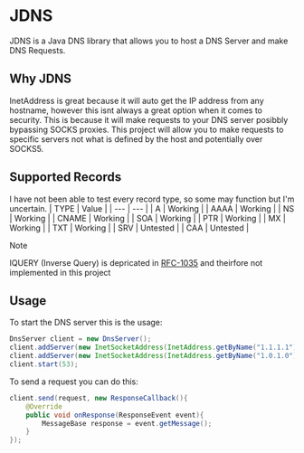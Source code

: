 JDNS
=====
JDNS is a Java DNS library that allows you to host a DNS Server and make DNS Requests.

Why JDNS
-----
InetAddress is great because it will auto get the IP address from any hostname, however this isnt always a great option when it comes to security. This is because it will make requests to your DNS server posibbly bypassing SOCKS proxies.
This project will allow you to make requests to specific servers not what is defined by the host and potentially over SOCKS5.

Supported Records
-----
I have not been able to test every record type, so some may function but I'm uncertain.
| TYPE | Value |
| --- | --- |
| A | Working |
| AAAA | Working |
| NS | Working |
| CNAME | Working |
| SOA | Working |
| PTR | Working |
| MX | Working |
| TXT | Working |
| SRV | Untested |
| CAA | Untested |

> [!NOTE]
> IQUERY (Inverse Query) is depricated in [RFC-1035](https://datatracker.ietf.org/doc/html/rfc3425) and theirfore not implemented in this project

Usage
-----
To start the DNS server this is the usage:
```java
DnsServer client = new DnsServer();
client.addServer(new InetSocketAddress(InetAddress.getByName("1.1.1.1"), 53)); //IF THE DOMAIN IS NOT IN OUR RECORDS USE THIS DNS SERVER
client.addServer(new InetSocketAddress(InetAddress.getByName("1.0.1.0"), 53)); //FALLBACK DNS SERVER - YOU CAN ADD AS MANY AS YOU WANT
client.start(53);
```

To send a request you can do this:
```java
client.send(request, new ResponseCallback(){
    @Override
    public void onResponse(ResponseEvent event){
        MessageBase response = event.getMessage();
    }
});
```

